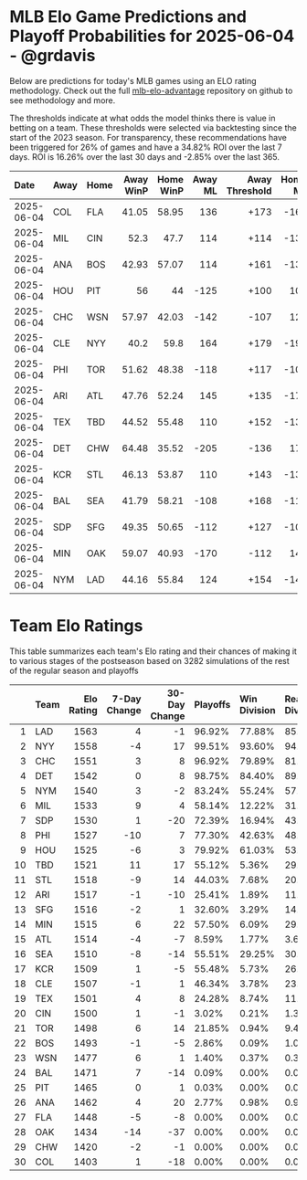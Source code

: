 # MLB Elo Game Predictions and Playoff Probabilities for 2025-06-04 - @grdavis
Below are predictions for today's MLB games using an ELO rating methodology. Check out the full [mlb-elo-advantage](https://github.com/grdavis/mlb-elo-advantage) repository on github to see methodology and more.

The thresholds indicate at what odds the model thinks there is value in betting on a team. These thresholds were selected via backtesting since the start of the 2023 season. For transparency, these recommendations have been triggered for 26% of games and have a 34.82% ROI over the last 7 days. ROI is 16.26% over the last 30 days and -2.85% over the last 365.

| Date       | Away   | Home   |   Away WinP |   Home WinP |   Away ML |   Away Threshold |   Home ML |   Home Threshold |
|:-----------|:-------|:-------|------------:|------------:|----------:|-----------------:|----------:|-----------------:|
| 2025-06-04 | COL    | FLA    |       41.05 |       58.95 |       136 |             +173 |      -162 |             -111 |
| 2025-06-04 | MIL    | CIN    |       52.3  |       47.7  |       114 |             +114 |      -135 |             +135 |
| 2025-06-04 | ANA    | BOS    |       42.93 |       57.07 |       114 |             +161 |      -135 |             -104 |
| 2025-06-04 | HOU    | PIT    |       56    |       44    |      -125 |             +100 |       105 |             +155 |
| 2025-06-04 | CHC    | WSN    |       57.97 |       42.03 |      -142 |             -107 |       120 |             +166 |
| 2025-06-04 | CLE    | NYY    |       40.2  |       59.8  |       164 |             +179 |      -198 |             -115 |
| 2025-06-04 | PHI    | TOR    |       51.62 |       48.38 |      -118 |             +117 |      -102 |             +131 |
| 2025-06-04 | ARI    | ATL    |       47.76 |       52.24 |       145 |             +135 |      -175 |             +114 |
| 2025-06-04 | TEX    | TBD    |       44.52 |       55.48 |       110 |             +152 |      -130 |             +102 |
| 2025-06-04 | DET    | CHW    |       64.48 |       35.52 |      -205 |             -136 |       170 |             +215 |
| 2025-06-04 | KCR    | STL    |       46.13 |       53.87 |       110 |             +143 |      -130 |             +108 |
| 2025-06-04 | BAL    | SEA    |       41.79 |       58.21 |      -108 |             +168 |      -112 |             -108 |
| 2025-06-04 | SDP    | SFG    |       49.35 |       50.65 |      -112 |             +127 |      -108 |             +121 |
| 2025-06-04 | MIN    | OAK    |       59.07 |       40.93 |      -170 |             -112 |       142 |             +174 |
| 2025-06-04 | NYM    | LAD    |       44.16 |       55.84 |       124 |             +154 |      -148 |             +101 |

# Team Elo Ratings
This table summarizes each team's Elo rating and their chances of making it to various stages of the postseason based on 3282 simulations of the rest of the regular season and playoffs

|    | Team   |   Elo Rating |   7-Day Change |   30-Day Change | Playoffs   | Win Division   | Reach Div. Rd.   | Reach CS   | Reach WS   | Win WS   |
|---:|:-------|-------------:|---------------:|----------------:|:-----------|:---------------|:-----------------|:-----------|:-----------|:---------|
|  1 | LAD    |         1563 |              4 |              -1 | 96.92%     | 77.88%         | 85.10%           | 52.86%     | 32.72%     | 19.65%   |
|  2 | NYY    |         1558 |             -4 |              17 | 99.51%     | 93.60%         | 94.55%           | 61.67%     | 37.63%     | 19.87%   |
|  3 | CHC    |         1551 |              3 |               8 | 96.92%     | 79.89%         | 81.78%           | 44.85%     | 22.82%     | 12.68%   |
|  4 | DET    |         1542 |              0 |               8 | 98.75%     | 84.40%         | 89.49%           | 51.19%     | 27.12%     | 13.25%   |
|  5 | NYM    |         1540 |              3 |              -2 | 83.24%     | 55.24%         | 57.86%           | 29.07%     | 13.83%     | 6.98%    |
|  6 | MIL    |         1533 |              9 |               4 | 58.14%     | 12.22%         | 31.51%           | 14.29%     | 6.52%      | 3.78%    |
|  7 | SDP    |         1530 |              1 |             -20 | 72.39%     | 16.94%         | 43.11%           | 19.38%     | 8.29%      | 4.30%    |
|  8 | PHI    |         1527 |            -10 |               7 | 77.30%     | 42.63%         | 48.35%           | 20.78%     | 8.90%      | 4.05%    |
|  9 | HOU    |         1525 |             -6 |               3 | 79.92%     | 61.03%         | 53.17%           | 24.04%     | 10.54%     | 4.24%    |
| 10 | TBD    |         1521 |             11 |              17 | 55.12%     | 5.36%          | 29.95%           | 12.46%     | 5.12%      | 2.07%    |
| 11 | STL    |         1518 |             -9 |              14 | 44.03%     | 7.68%          | 20.60%           | 7.68%      | 2.71%      | 1.13%    |
| 12 | ARI    |         1517 |             -1 |             -10 | 25.41%     | 1.89%          | 11.46%           | 4.11%      | 1.55%      | 0.55%    |
| 13 | SFG    |         1516 |             -2 |               1 | 32.60%     | 3.29%          | 14.93%           | 5.21%      | 1.95%      | 0.79%    |
| 14 | MIN    |         1515 |              6 |              22 | 57.50%     | 6.09%          | 29.59%           | 11.40%     | 4.84%      | 1.52%    |
| 15 | ATL    |         1514 |             -4 |              -7 | 8.59%      | 1.77%          | 3.63%            | 1.37%      | 0.61%      | 0.27%    |
| 16 | SEA    |         1510 |             -8 |             -14 | 55.51%     | 29.25%         | 30.20%           | 12.07%     | 4.72%      | 1.58%    |
| 17 | KCR    |         1509 |              1 |              -5 | 55.48%     | 5.73%          | 26.90%           | 10.79%     | 3.93%      | 1.34%    |
| 18 | CLE    |         1507 |             -1 |               1 | 46.34%     | 3.78%          | 23.07%           | 8.84%      | 3.60%      | 1.22%    |
| 19 | TEX    |         1501 |              4 |               8 | 24.28%     | 8.74%          | 11.58%           | 4.11%      | 1.13%      | 0.34%    |
| 20 | CIN    |         1500 |              1 |              -1 | 3.02%      | 0.21%          | 1.34%            | 0.37%      | 0.09%      | 0.06%    |
| 21 | TOR    |         1498 |              6 |              14 | 21.85%     | 0.94%          | 9.48%            | 2.93%      | 1.16%      | 0.27%    |
| 22 | BOS    |         1493 |             -1 |              -5 | 2.86%      | 0.09%          | 1.04%            | 0.34%      | 0.15%      | 0.03%    |
| 23 | WSN    |         1477 |              6 |               1 | 1.40%      | 0.37%          | 0.34%            | 0.03%      | 0.00%      | 0.00%    |
| 24 | BAL    |         1471 |              7 |             -14 | 0.09%      | 0.00%          | 0.03%            | 0.00%      | 0.00%      | 0.00%    |
| 25 | PIT    |         1465 |              0 |               1 | 0.03%      | 0.00%          | 0.00%            | 0.00%      | 0.00%      | 0.00%    |
| 26 | ANA    |         1462 |              4 |              20 | 2.77%      | 0.98%          | 0.98%            | 0.18%      | 0.06%      | 0.03%    |
| 27 | FLA    |         1448 |             -5 |              -8 | 0.00%      | 0.00%          | 0.00%            | 0.00%      | 0.00%      | 0.00%    |
| 28 | OAK    |         1434 |            -14 |             -37 | 0.00%      | 0.00%          | 0.00%            | 0.00%      | 0.00%      | 0.00%    |
| 29 | CHW    |         1420 |             -2 |              -1 | 0.00%      | 0.00%          | 0.00%            | 0.00%      | 0.00%      | 0.00%    |
| 30 | COL    |         1403 |              1 |             -18 | 0.00%      | 0.00%          | 0.00%            | 0.00%      | 0.00%      | 0.00%    |